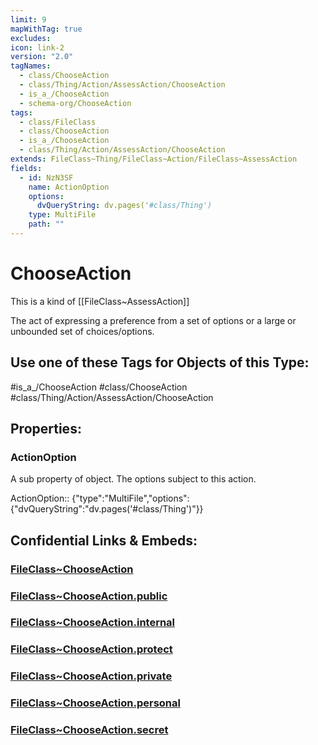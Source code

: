 ```yaml
---
limit: 9
mapWithTag: true
excludes: 
icon: link-2
version: "2.0"
tagNames:
  - class/ChooseAction
  - class/Thing/Action/AssessAction/ChooseAction
  - is_a_/ChooseAction
  - schema-org/ChooseAction
tags:
  - class/FileClass
  - class/ChooseAction
  - is_a_/ChooseAction
  - class/Thing/Action/AssessAction/ChooseAction
extends: FileClass~Thing/FileClass~Action/FileClass~AssessAction
fields:
  - id: NzN3SF
    name: ActionOption
    options:
      dvQueryString: dv.pages('#class/Thing')
    type: MultiFile
    path: ""
---
```


# ChooseAction
This is a kind of [[FileClass~AssessAction]]

The act of expressing a preference from a set of options or a large or unbounded set of choices/options.


## Use one of these Tags for Objects of this Type:

#is_a_/ChooseAction
#class/ChooseAction
#class/Thing/Action/AssessAction/ChooseAction

## Properties:

### ActionOption
A sub property of object. The options subject to this action.

ActionOption:: {"type":"MultiFile","options":{"dvQueryString":"dv.pages('#class/Thing')"}}


## Confidential Links & Embeds: 

### [FileClass~ChooseAction](/_Standards/fileClass/FileClass~Thing/FileClass~Action/FileClass~AssessAction/FileClass~ChooseAction.md) 

### [FileClass~ChooseAction.public](/_public/fileClass/FileClass~Thing/FileClass~Action/FileClass~AssessAction/FileClass~ChooseAction.public.md) 

### [FileClass~ChooseAction.internal](/_internal/fileClass/FileClass~Thing/FileClass~Action/FileClass~AssessAction/FileClass~ChooseAction.internal.md) 

### [FileClass~ChooseAction.protect](/_protect/fileClass/FileClass~Thing/FileClass~Action/FileClass~AssessAction/FileClass~ChooseAction.protect.md) 

### [FileClass~ChooseAction.private](/_private/fileClass/FileClass~Thing/FileClass~Action/FileClass~AssessAction/FileClass~ChooseAction.private.md) 

### [FileClass~ChooseAction.personal](/_personal/fileClass/FileClass~Thing/FileClass~Action/FileClass~AssessAction/FileClass~ChooseAction.personal.md) 

### [FileClass~ChooseAction.secret](/_secret/fileClass/FileClass~Thing/FileClass~Action/FileClass~AssessAction/FileClass~ChooseAction.secret.md)

